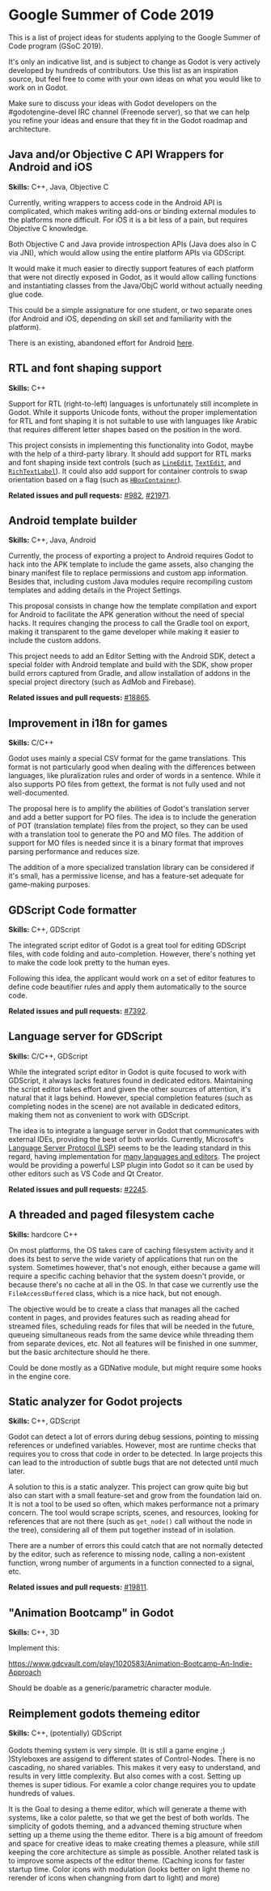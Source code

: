# Google Summer of Code 2019

This is a list of project ideas for students applying to the Google Summer
of Code program (GSoC 2019).

It's only an indicative list, and is subject to change as Godot is very
actively developed by hundreds of contributors. Use this list as an
inspiration source, but feel free to come with your own ideas on what you
would like to work on in Godot.

Make sure to discuss your ideas with Godot developers on the #godotengine-devel
IRC channel (Freenode server), so that we can help you refine your ideas
and ensure that they fit in the Godot roadmap and architecture.

## Java and/or Objective C API Wrappers for Android and iOS

**Skills:** C++, Java, Objective C

Currently, writing wrappers to access code in the Android API is complicated, which makes
writing add-ons or binding external modules to the platforms more difficult. For iOS it is
a bit less of a pain, but requires Objective C knowledge.

Both Objective C and Java provide introspection APIs (Java does also in C via JNI), which would
allow using the entire platform APIs via GDScript.

It would make it much easier to directly support features of each platform that were not
directly exposed in Godot, as it would allow calling functions and instantiating classes from the Java/ObjC world without actually needing glue code.

This could be a simple assignature for one student, or two separate ones (for Android and iOS, depending on
skill set and familiarity with the platform).

There is an existing, abandoned effort for Android [here](https://github.com/godotengine/godot/blob/master/platform/android/java_class_wrapper.cpp).

## RTL and font shaping support

**Skills:** C++

Support for RTL (right-to-left) languages is unfortunately still incomplete in Godot. While it supports Unicode fonts, without the proper implementation for RTL and font shaping it is not suitable to use with languages like Arabic that requires different letter shapes based on the position in the word.

This project consists in implementing this functionality into Godot, maybe with the help of a third-party library. It should add support for RTL marks and font shaping inside text controls (such as [`LineEdit`](http://docs.godotengine.org/en/3.0/classes/class_lineedit.html), [`TextEdit`](http://docs.godotengine.org/en/3.0/classes/class_textedit.html), and [`RichTextLabel`](http://docs.godotengine.org/en/3.0/classes/class_richtextlabel.html)). It could also add support for container controls to swap orientation based on a flag (such as [`HBoxContainer`](http://docs.godotengine.org/en/3.0/classes/class_hboxcontainer.html)).

**Related issues and pull requests:** [#982](https://github.com/godotengine/godot/issues/982), [#21971](https://github.com/godotengine/godot/pull/21791).

## Android template builder

**Skills:** C++, Java, Android

Currently, the process of exporting a project to Android requires Godot to hack into the APK template to include the game assets, also changing the binary manifest file to replace permissions and custom app information. Besides that, including custom Java modules require recompiling custom templates and adding details in the Project Settings.

This proposal consists in change how the template compilation and export for Android to facilitate the APK generation without the need of special hacks. It requires changing the process to call the Gradle tool on export, making it transparent to the game developer while making it easier to include the custom addons.

This project needs to add an Editor Setting with the Android SDK, detect a special folder with Android template and build with the SDK, show proper build errors captured from Gradle, and allow installation of addons in the special project directory (such as AdMob and Firebase).

**Related issues and pull requests:** [#18865](https://github.com/godotengine/godot/issues/18865).

## Improvement in i18n for games

**Skills:** C/C++

Godot uses mainly a special CSV format for the game translations. This format is not particularly good when dealing with the differences between languages, like pluralization rules and order of words in a sentence. While it also supports PO files from gettext, the format is not fully used and not well-documented.

The proposal here is to amplify the abilities of Godot's translation server and add a better support for PO files. The idea is to include the generation of POT (translation template) files from the project, so they can be used with a translation tool to generate the PO and MO files. The addition of support for MO files is needed since it is a binary format that improves parsing performance and reduces size.

The addition of a more specialized translation library can be considered if it's small, has a permissive license, and has a feature-set adequate for game-making purposes.

## GDScript Code formatter

**Skills:** C++, GDScript

The integrated script editor of Godot is a great tool for editing GDScript
files, with code folding and auto-completion. However, there's nothing yet
to make the code look pretty to the human eyes.

Following this idea, the applicant would work on a set of editor features
to define code beautifier rules and apply them automatically to the source
code.

**Related issues and pull requests:** [#7392](https://github.com/godotengine/godot/issues/7392).

## Language server for GDScript

**Skills:** C/C++, GDScript

While the integrated script editor in Godot is quite focused to work with GDScript, it always lacks features found in dedicated editors. Maintaining the script editor takes effort and given the other sources of attention, it's natural that it lags behind. However, special completion features (such as completing nodes in the scene) are not available in dedicated editors, making them not as convenient to work with GDScript.

The idea is to integrate a language server in Godot that communicates with external IDEs, providing the best of both worlds. Currently, Microsoft's [Language Server Protocol (LSP)](https://microsoft.github.io/language-server-protocol/) seems to be the leading standard in this regard, having implementation for [many languages and editors](https://langserver.org/). The project would be providing a powerful LSP plugin into Godot so it can be used by other editors such as VS Code and Qt Creator.

**Related issues and pull requests:** [#2245](https://github.com/godotengine/godot/issues/2245).

## A threaded and paged filesystem cache

**Skills:** hardcore C++

On most platforms, the OS takes care of caching filesystem activity and it does its best to serve the wide variety of applications that run on the system. Sometimes however, that's not enough, either because a game will require a specific caching behavior that the system doesn't provide, or because there's no cache at all in the OS. In that case we currently use the `FileAccessBuffered` class, which is a nice hack, but not enough.

The objective would be to create a class that manages all the cached content in pages, and provides features such as reading ahead for streamed files, scheduling reads for files that will be needed in the future, queueing simultaneous reads from the same device while threading them from separate devices, etc. Not all features will be finished in one summer, but the basic architecture should he there.

Could be done mostly as a GDNative module, but might require some hooks in the engine core.

## Static analyzer for Godot projects

**Skills:** C++, GDScript

Godot can detect a lot of errors during debug sessions, pointing to missing references or undefined variables. However, most are runtime checks that requires you to cross that code in order to be detected. In large projects this can lead to the introduction of subtle bugs that are not detected until much later.

A solution to this is a static analyzer. This project can grow quite big but also can start with a small feature-set and grow from the foundation laid on. It is not a tool to be used so often, which makes performance not a primary concern. The tool would scrape scripts, scenes, and resources, looking for references that are not there (such as `get_node()` call without the node in the tree), considering all of them put together instead of in isolation.

There are a number of errors this could catch that are not normally detected by the editor, such as reference to missing node, calling a non-existent function, wrong number of arguments in a function connected to a signal, etc.

**Related issues and pull requests:** [#19811](https://github.com/godotengine/godot/issues/19811).

## "Animation Bootcamp" in Godot

**Skills:** C++, 3D

Implement this:

https://www.gdcvault.com/play/1020583/Animation-Bootcamp-An-Indie-Approach

Should be doable as a generic/parametric character module.


## Reimplement godots themeing editor
**Skills:** C++, (potentially) GDScript \
\
Godots theming system is very simple. (It is still a game engine ;) )Styleboxes are assigend to different states of Control-Nodes. There is no cascading, no shared variables. This makes it very easy to understand, and results in very little complexity. But also comes with a cost. Setting up themes is super tidious. For examle a color change requires you to update hundreds of values. 

It is the Goal to desing a theme editor, which will generate a theme with systems, like a color palette, so that we get the best of both worlds. The simplicity of godots theming, and a advanced theming structure when setting up a theme using the theme editor. There is a big amount of freedom and space for creative ideas to make creating themes a pleasure, while still keeping the core architecture as simple as possible.
Another related task is to improve some aspects of the editor theme. (Caching icons for faster startup time. Color icons with modulation (looks better on light theme no rerender of icons when changning from dart to light) and more)

